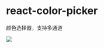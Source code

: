 # react-color-picker

颜色选择器，支持多通道

![](https://yz-cdn.meimeifa.com/pic/79e8ec76720b013e900018ee20449b04.png)
